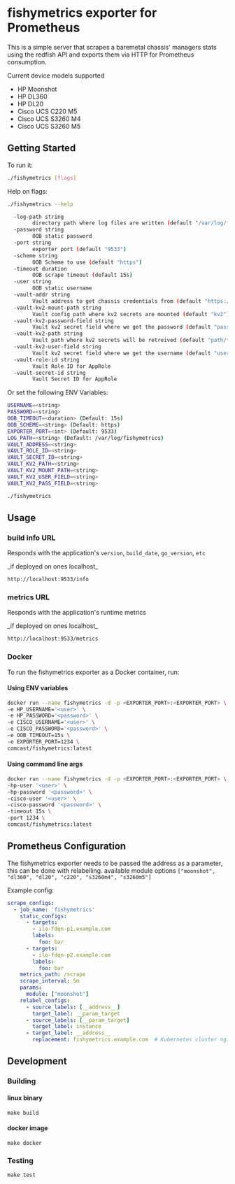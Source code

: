 # fishymetrics exporter for Prometheus

This is a simple server that scrapes a baremetal chassis' managers stats using the redfish API and 
exports them via HTTP for Prometheus consumption.

Current device models supported
- HP Moonshot
- HP DL360
- HP DL20
- Cisco UCS C220 M5
- Cisco UCS S3260 M4
- Cisco UCS S3260 M5

## Getting Started

To run it:

```bash
./fishymetrics [flags]
```

Help on flags:

```bash
./fishymetrics --help
```

```bash
  -log-path string
    	directory path where log files are written (default "/var/log/fishymetrics")
  -password string
    	OOB static password
  -port string
    	exporter port (default "9533")
  -scheme string
    	OOB Scheme to use (default "https")
  -timeout duration
    	OOB scrape timeout (default 15s)
  -user string
    	OOB static username
  -vault-addr string
    	Vault address to get chassis credentials from (default "https://vault.com")
  -vault-kv2-mount-path string
    	Vault config path where kv2 secrets are mounted (default "kv2")
  -vault-kv2-password-field string
    	Vault kv2 secret field where we get the password (default "password")
  -vault-kv2-path string
    	Vault path where kv2 secrets will be retreived (default "path/to/secrets")
  -vault-kv2-user-field string
    	Vault kv2 secret field where we get the username (default "user")
  -vault-role-id string
    	Vault Role ID for AppRole
  -vault-secret-id string
    	Vault Secret ID for AppRole
```

Or set the following ENV Variables:
```bash
USERNAME=<string>
PASSWORD=<string>
OOB_TIMEOUT=<duration> (Default: 15s)
OOB_SCHEME=<string> (Default: https)
EXPORTER_PORT=<int> (Default: 9533)
LOG_PATH=<string> (Default: /var/log/fishymetrics)
VAULT_ADDRESS=<string>
VAULT_ROLE_ID=<string>
VAULT_SECRET_ID=<string>
VAULT_KV2_PATH=<string>
VAULT_KV2_MOUNT_PATH=<string>
VAULT_KV2_USER_FIELD=<string>
VAULT_KV2_PASS_FIELD=<string>
```
```bash
./fishymetrics
```

## Usage

### build info URL

Responds with the application's `version`, `build_date`, `go_version`, `etc`

<aside class="notice">
_if deployed on ones localhost_
</aside>

```bash
http://localhost:9533/info
```

### metrics URL

Responds with the application's runtime metrics

<aside class="notice">
_if deployed on ones localhost_
</aside>

```bash
http://localhost:9533/metrics
```

### Docker

To run the fishymetrics exporter as a Docker container, run:

#### Using ENV variables
```bash
docker run --name fishymetrics -d -p <EXPORTER_PORT>:<EXPORTER_PORT> \
-e HP_USERNAME='<user>' \
-e HP_PASSWORD='<password>' \
-e CISCO_USERNAME='<user>' \
-e CISCO_PASSWORD='<password>' \
-e OOB_TIMEOUT=15s \
-e EXPORTER_PORT=1234 \
comcast/fishymetrics:latest
```

#### Using command line args
```bash
docker run --name fishymetrics -d -p <EXPORTER_PORT>:<EXPORTER_PORT> \
-hp-user '<user>' \
-hp-password '<password>' \
-cisco-user '<user>' \
-cisco-password '<password>' \
-timeout 15s \
-port 1234 \
comcast/fishymetrics:latest
```

## Prometheus Configuration

The fishymetrics exporter needs to be passed the address as a parameter, this can be
done with relabelling. available module options `["moonshot", "dl360", "dl20", "c220", "s3260m4", "s3260m5"]`

Example config:
```YAML
scrape_configs:
  - job_name: 'fishymetrics'
    static_configs:
      - targets:
        - ilo-fdqn-p1.example.com
        labels:
          foo: bar
      - targets:
        - ilo-fdqn-p2.example.com
        labels:
          foo: bar
    metrics_path: /scrape
    scrape_interval: 5m
    params:
      module: ["moonshot"]
    relabel_configs:
      - source_labels: [__address__]
        target_label: __param_target
      - source_labels: [__param_target]
        target_label: instance
      - target_label: __address__
        replacement: fishymetrics.example.com  # Kubernetes cluster nginx-ingress FQDN or any host IP/FQDN you deployed with
```

## Development

### Building

#### linux binary
```
make build
```

#### docker image
```
make docker
```

### Testing

```
make test
```
